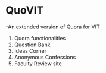 <h1>QuoVIT</h1>
<p>-An extended version of Quora for VIT</p>
<ol>
  <li>Quora functionalities</li>
  <li>Question Bank</li>
  <li>Ideas Corner</li>
  <li>Anonymous Confessions</li>
  <li>Faculty Review site</li>
</ol>
